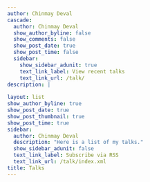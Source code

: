 ```yaml
---
author: Chinmay Deval
cascade:
  author: Chinmay Deval
  show_author_byline: false
  show_comments: false
  show_post_date: true
  show_post_time: false
  sidebar:
    show_sidebar_adunit: true
    text_link_label: View recent talks
    text_link_url: /talk/
description: |
  
layout: list
show_author_byline: true
show_post_date: true
show_post_thumbnail: true
show_post_time: true
sidebar:
  author: Chinmay Deval
  description: "Here is a list of my talks."
  show_sidebar_adunit: false
  text_link_label: Subscribe via RSS
  text_link_url: /talk/index.xml
title: Talks
---
```



